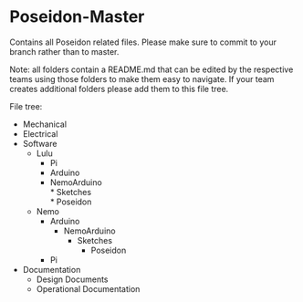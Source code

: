 # Poseidon-Master
Contains all Poseidon related files. Please make sure to commit to your branch rather than to master.

Note: all folders contain a README.md that can be edited by the respective teams using those folders to make them easy to navigate. If your team creates additional folders please add them to this file tree.

File tree:<br/>
* Mechanical<br/>
* Electrical<br/>
* Software<br/>
  * Lulu<br/>
    * Pi<br/>
    * Arduino<br/>
	* NemoArduino<br/>
          * Sketches<br/>
            * Poseidon<br/>
  * Nemo<br/>
    * Arduino<br/>
      * NemoArduino<br/>
        * Sketches<br/>
          * Poseidon<br/>
    * Pi<br/>
* Documentation<br/>
  * Design Documents<br/>
  * Operational Documentation<br/>
